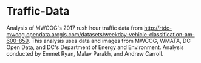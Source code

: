 # Traffic-Data
Analysis of MWCOG's 2017 rush hour traffic data from http://rtdc-mwcog.opendata.arcgis.com/datasets/weekday-vehicle-classification-am-600-859. This analysis uses data and images from MWCOG, WMATA, DC Open Data, and DC's Department of Energy and Environment. Analysis conducted by Emmet Ryan, Malav Parakh, and Andrew Carroll.
